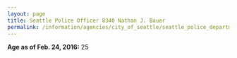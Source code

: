 ```yaml
---
layout: page
title: Seattle Police Officer 8340 Nathan J. Bauer
permalink: /information/agencies/city_of_seattle/seattle_police_department/copbook/8340/
---
```


**Age as of Feb. 24, 2016:** 25
